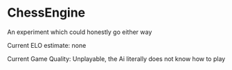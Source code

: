 # ChessEngine
An experiment which could honestly go either way

Current ELO estimate: none

Current Game Quality: Unplayable, the Ai literally does not know how to play
